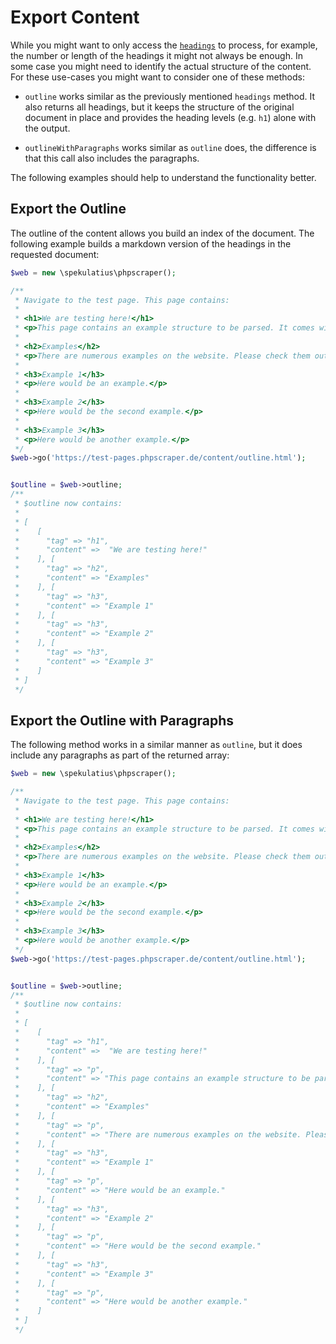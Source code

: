 # Export Content

While you might want to only access the [`headings`](/examples/headings) to process, for example, the number or length of the headings it might not always be enough. In some case you might need to identify the actual structure of the content. For these use-cases you might want to consider one of these methods:

 - `outline` works similar as the previously mentioned `headings` method. It also returns all headings, but it keeps the structure of the original document in place and provides the heading levels (e.g. `h1`) alone with the output.

 - `outlineWithParagraphs` works similar as `outline` does, the difference is that this call also includes the paragraphs.

The following examples should help to understand the functionality better.


## Export the Outline

The outline of the content allows you build an index of the document. The following example builds a markdown version of the headings in the requested document:

```php
$web = new \spekulatius\phpscraper();

/**
 * Navigate to the test page. This page contains:
 *
 * <h1>We are testing here!</h1>
 * <p>This page contains an example structure to be parsed. It comes with a number of headings and nested paragraphs as an scrape example.</p>
 *
 * <h2>Examples</h2>
 * <p>There are numerous examples on the website. Please check them out to get more context on how scraping works.</p>
 *
 * <h3>Example 1</h3>
 * <p>Here would be an example.</p>
 *
 * <h3>Example 2</h3>
 * <p>Here would be the second example.</p>
 *
 * <h3>Example 3</h3>
 * <p>Here would be another example.</p>
 */
$web->go('https://test-pages.phpscraper.de/content/outline.html');


$outline = $web->outline;
/**
 * $outline now contains:
 *
 * [
 *    [
 *      "tag" => "h1",
 *      "content" =>  "We are testing here!"
 *    ], [
 *      "tag" => "h2",
 *      "content" => "Examples"
 *    ], [
 *      "tag" => "h3",
 *      "content" => "Example 1"
 *    ], [
 *      "tag" => "h3",
 *      "content" => "Example 2"
 *    ], [
 *      "tag" => "h3",
 *      "content" => "Example 3"
 *    ]
 * ]
 */
```

## Export the Outline with Paragraphs

The following method works in a similar manner as `outline`, but it does include any paragraphs as part of the returned array:

```php
$web = new \spekulatius\phpscraper();

/**
 * Navigate to the test page. This page contains:
 *
 * <h1>We are testing here!</h1>
 * <p>This page contains an example structure to be parsed. It comes with a number of headings and nested paragraphs as an scrape example.</p>
 *
 * <h2>Examples</h2>
 * <p>There are numerous examples on the website. Please check them out to get more context on how scraping works.</p>
 *
 * <h3>Example 1</h3>
 * <p>Here would be an example.</p>
 *
 * <h3>Example 2</h3>
 * <p>Here would be the second example.</p>
 *
 * <h3>Example 3</h3>
 * <p>Here would be another example.</p>
 */
$web->go('https://test-pages.phpscraper.de/content/outline.html');


$outline = $web->outline;
/**
 * $outline now contains:
 *
 * [
 *    [
 *      "tag" => "h1",
 *      "content" =>  "We are testing here!"
 *    ], [
 *      "tag" => "p",
 *      "content" => "This page contains an example structure to be parsed. It comes with a number of headings and nested paragraphs as an scrape example."
 *    ], [
 *      "tag" => "h2",
 *      "content" => "Examples"
 *    ], [
 *      "tag" => "p",
 *      "content" => "There are numerous examples on the website. Please check them out to get more context on how scraping works."
 *    ], [
 *      "tag" => "h3",
 *      "content" => "Example 1"
 *    ], [
 *      "tag" => "p",
 *      "content" => "Here would be an example."
 *    ], [
 *      "tag" => "h3",
 *      "content" => "Example 2"
 *    ], [
 *      "tag" => "p",
 *      "content" => "Here would be the second example."
 *    ], [
 *      "tag" => "h3",
 *      "content" => "Example 3"
 *    ], [
 *      "tag" => "p",
 *      "content" => "Here would be another example."
 *    ]
 * ]
 */
```
